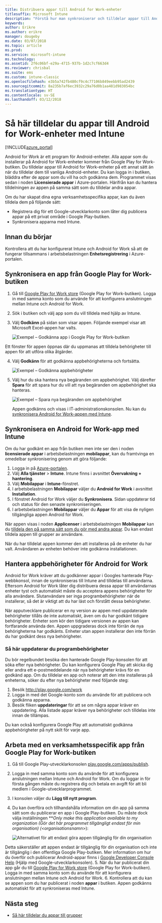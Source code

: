 ```yaml
---
title: Distribuera appar till Android for Work-enheter
titlesuffix: Microsoft Intune
description: "Förstå hur man synkroniserar och tilldelar appar till Android for Work-enheter från Google Play for Work Store."
keywords: 
author: Erikre
ms.author: erikre
manager: dougeby
ms.date: 03/07/2018
ms.topic: article
ms.prod: 
ms.service: microsoft-intune
ms.technology: 
ms.assetid: 2f6c06bf-e29a-4715-937b-1d2c7cf663d4
ms.reviewer: chrisbal
ms.suite: ems
ms.custom: intune-classic
ms.openlocfilehash: e3b5a742fb480cf9c4c77106b849eebb95ad2439
ms.sourcegitcommit: 8a235b7af6ec3932c29a76d0b1aa481d983054bc
ms.translationtype: HT
ms.contentlocale: sv-SE
ms.lasthandoff: 03/12/2018
---
```

# <a name="how-to-assign-apps-to-android-for-work-devices-with-intune"></a>Så här tilldelar du appar till Android for Work-enheter med Intune

[!INCLUDE[azure_portal](./includes/azure_portal.md)]

Android for Work är ett program för Android-enheter. Alla appar som du installerar på Android for Work-enheter kommer från Google Play for Work-butiken. Du tilldelar appar till Android for Work-enheter på ett annat sätt än när du tilldelar dem till vanliga Android-enheter. Du kan logga in i butiken, bläddra efter de appar som du vill ha och godkänna dem. Programmet visas sedan i noden **Licensierade appar** i Azure-portalen. Härifrån kan du hantera tilldelningen av appen på samma sätt som du tilldelar andra appar.

Om du har skapat dina egna verksamhetsspecifika appar, kan du även tilldela dem på följande sätt:
- Registrera dig för ett Google-utvecklarkonto som låter dig publicera appar på ett privat område i Google Play-butiken.
- Synkronisera apparna med Intune.

## <a name="before-you-start"></a>Innan du börjar

Kontrollera att du har konfigurerat Intune och Android for Work så att de fungerar tillsammans i arbetsbelastningen **Enhetsregistrering** i Azure-portalen.

## <a name="synchronize-an-app-from-the-google-play-for-work-store"></a>Synkronisera en app från Google Play for Work-butiken

1. Gå till [Google Play for Work store](https://play.google.com/work) (Google Play for Work-butiken). Logga in med samma konto som du använde för att konfigurera anslutningen mellan Intune och Android for Work.
2. Sök i butiken och välj app som du vill tilldela med hjälp av Intune.
3. Välj **Godkänn** på sidan som visar appen. Följande exempel visar att Microsoft Excel-appen har valts.</br>

    ![Exempel – Godkänna app i Google Play for Work-butiken](media/approve.png)</br>
    
  Ett fönster för appen öppnas där du uppmanas att tilldela behörigheter till appen för att utföra olika åtgärder. 

4. Välj **Godkänn** för att godkänna appbehörigheterna och fortsätta.</br>

    ![Exempel – Godkänna appbehörigheter](media/approve-app-permissions.png)

5. Välj hur du ska hantera nya begäranden om appbehörighet. Välj därefter **Spara** för att spara hur du vill att nya begäranden om appbehörighet ska hanteras.</br>

    ![Exempel – Spara nya begäranden om appbehörighet](media/approve-app-settings.png)</br>

    Appen godkänns och visas i IT-administrationskonsolen. Nu kan du [synkronisera Android for Work-appen med Intune](apps-add-android-for-work.md#sync-an-android-for-work-app-with-intune). 

## <a name="sync-an-android-for-work-app-with-intune"></a>Synkronisera en Android for Work-app med Intune

Om du har godkänt en app från butiken men inte ser den i noden **licensierade appar** i arbetsbelastningen **mobilappar**, kan du framtvinga en omedelbar synkronisering genom att göra följande:

1. Logga in på [Azure-portalen](https://portal.azure.com).
2. Välj **Alla tjänster** > **Intune**. Intune finns i avsnittet **Övervakning + hantering**.
3. Välj **Mobilappar** i **Intune**-fönstret.
4. I arbetsbelastningen **Mobilappar** väljer du **Android for Work** i avsnittet **Installation**.
5. I fönstret Android for Work väljer du **Synkronisera**. Sidan uppdaterar tid och status för den senaste synkroniseringen.
6. I arbetsbelastningen **Mobilappar** väljer du **Appar** för att visa de nyligen tillgängliga appen Android for Work.

När appen visas i noden **Applicenser** i arbetsbelastningen **Mobilappar** kan du [tilldela den på samma sätt som du gör med andra appar](/intune-azure/manage-apps/deploy-apps). Du kan endast tilldela appen till grupper av användare.

När du har tilldelat appen kommer den att installeras på de enheter du har valt. Användaren av enheten behöver inte godkänna installationen.

## <a name="manage-android-for-work-app-permissions"></a>Hantera appbehörigheter för Android for Work
Android for Work kräver att du godkänner appar i Googles hanterade Play-webbkonsol, innan de synkroniseras till Intune and tilldelas till användarna.  Eftersom Android for Work låter dig distribuera dessa appar till användarnas enheter tyst och automatiskt måste du acceptera appens behörigheter för alla användare.  Slutanvändare ser inga programbehörigheter när de installerar, så det är viktigt att du har läst och förstått dessa behörigheter.

När apputvecklare publicerar en ny version av appen med uppdaterade behörigheter tillåts de inte automatiskt, även om du har godkänt tidigare behörigheter. Enheter som kör den tidigare versionen av appen kan fortfarande använda den. Appen uppgraderas dock inte förrän de nya behörigheterna har godkänts. Enheter utan appen installerar den inte förrän du har godkänt dess nya behörigheter.

### <a name="how-to-update-app-permissions"></a>Så här uppdaterar du programbehörigheter

Du bör regelbundet besöka den hanterade Google Play-konsolen för att söka efter nya behörigheter. Du kan konfigurera Google Play att skicka dig eller andra ett e-postmeddelande när nya behörigheter krävs för en godkänd app. Om du tilldelar en app och noterar att den inte installeras på enheterna, söker du efter nya behörigheter med följande steg:

1. Besök http://play.google.com/work
2. Logga in med det Google-konto som du använde för att publicera och godkänna apparna.
3. Besök fliken **uppdateringar** för att se om några appar kräver en uppdatering.  Alla listade appar kräver nya behörigheter och tilldelas inte innan de tillämpas.  

Du kan också konfigurera Google Play att automatiskt godkänna appbehörigheter på nytt skilt för varje app. 

## <a name="working-with-a-line-of-business-app-from-the-google-play-for-work-store"></a>Arbeta med en verksamhetsspecifik app från Google Play for Work-butiken

1. Gå till Google Play-utvecklarkonsolen [play.google.com/apps/publish](https://play.google.com/apps/publish).
2. Logga in med samma konto som du använde för att konfigurera anslutningen mellan Intune och Android for Work. Om du loggar in för första gången måste du registrera dig och betala en avgift för att bli medlem i Google-utvecklarprogrammet.
3. I konsolen väljer du **Lägg till nytt program**.
4. Du kan överföra och tillhandahålla information om din app på samma sätt som du publicerar en app i Google Play-butiken. Du måste dock välja inställningen ***Only make this application available to my organization (Gör det här programmet tillgängligt endast för min organisation) (<*organisationsnamn**>):</br>

    ![Alternativet för att endast göra appen tillgänglig för din organisation](media/restrict.png)</br>

Detta säkerställer att appen endast är tillgänglig för din organisation och inte är tillgänglig i den offentliga Google Play-butiken.
Mer information om hur du överför och publicerar Android-appar finns i [Google Developer Console Help](https://support.google.com/googleplay/android-developer/answer/113469) (Hjälp med Google-utvecklarkonsolen).
5. När du har publicerat din app går du till [Google Play for Work store](https://play.google.com/work) (Google Play for Work-butiken). Logga in med samma konto som du använde för att konfigurera anslutningen mellan Intune och Android for Work.
6. Kontrollera att du kan se appen som du har publicerat i noden **appar** i butiken. Appen godkänns automatiskt för att synkroniseras med Intune.

## <a name="next-steps"></a>Nästa steg

- [Så här tilldelar du appar till grupper](apps-deploy.md)

